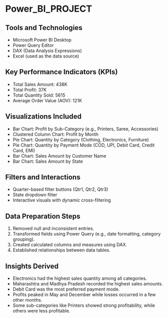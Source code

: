 # Power_BI_PROJECT

## Tools and Technologies

- Microsoft Power BI Desktop
- Power Query Editor
- DAX (Data Analysis Expressions)
- Excel (used as the data source)

## Key Performance Indicators (KPIs)

- Total Sales Amount: 438K
- Total Profit: 37K
- Total Quantity Sold: 5615
- Average Order Value (AOV): 121K

## Visualizations Included

- Bar Chart: Profit by Sub-Category (e.g., Printers, Saree, Accessories)
- Clustered Column Chart: Profit by Month
- Pie Chart: Quantity by Category (Clothing, Electronics, Furniture)
- Pie Chart: Quantity by Payment Mode (COD, UPI, Debit Card, Credit Card, EMI)
- Bar Chart: Sales Amount by Customer Name
- Bar Chart: Sales Amount by State

## Filters and Interactions

- Quarter-based filter buttons (Qtr1, Qtr2, Qtr3)
- State dropdown filter
- Interactive visuals with dynamic cross-filtering

## Data Preparation Steps

1. Removed null and inconsistent entries.
2. Transformed fields using Power Query (e.g., date formatting, category grouping).
3. Created calculated columns and measures using DAX.
4. Established relationships between data tables.

## Insights Derived

- Electronics had the highest sales quantity among all categories.
- Maharashtra and Madhya Pradesh recorded the highest sales amounts.
- Debit Card was the most preferred payment mode.
- Profits peaked in May and December while losses occurred in a few other months.
- Some sub-categories like Printers showed strong profitability, while others were less profitable.



